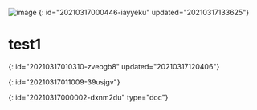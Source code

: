 ![image](https://source.unsplash.com/1600x0)
{: id="20210317000446-iayyeku" updated="20210317133625"}

# test1
{: id="20210317010310-zveogb8" updated="20210317120406"}

{: id="20210317011009-39usjgv"}


{: id="20210317000002-dxnm2du" type="doc"}
